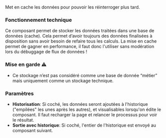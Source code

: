 Met en cache les données pour pouvoir les réinterroger plus tard.

### Fonctionnement technique

Ce composant permet de stocker les données traitées dans une base de données (cache). 
Cela permet d’avoir toujours des données finalisées à disposition sans avoir besoin de refaire tous les calculs.
La mise en cache permet de gagner en performance, il faut donc l'utiliser sans modération lors du débuggage de flux de données !

### Mise en garde ⚠️ 

* Ce stockage n’est pas considéré comme une base de donnée “métier” mais uniquement comme un stockage technique.

### Paramètres

- **Historisation**: Si coché, les données seront ajoutées à l'historique ("empilées" les unes après les autres), et visualisables lorsqu'on édite le composant. Il faut recharger la page et relancer le processus pour voir le résultat.
- **Sortie avec historique**: Si coché, l'entier de l'historique est envoyé au composant suivant.